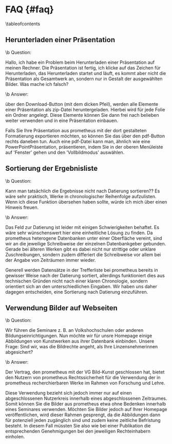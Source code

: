 
FAQ    {#faq}
===

\tableofcontents

Herunterladen einer Präsentation
--------------------------------

  \b Question:

  Hallo, ich habe ein Problem beim Herunterladen einer Präsentation auf meinen
  Rechner.
  Die Präsentation ist fertig, ich klicke auf das Zeichen für Herunterladen, das
  Herunterladen startet und läuft, es kommt aber nicht die Präsentation als
  Gesamtwerk an, sondern nur in Gestalt der ausgewählten Bilder.
  Was mache ich falsch?

  \b Answer: 

  über den Download-Button (mit dem dicken Pfeil), werden alle Elemente einer
  Präsentation als zip-Datei heruntergeladen. Hierbei wird für jede Folie ein
  Ordner angelegt. Diese Elemente können Sie dann frei nach belieben weiter
  verwenden und in eine Präsentation einbauen. 

  Falls Sie Ihre Präsentation aus prometheus mit der dort gestalteten Formatierung
  exportieren möchten, so können Sie das über den pdf-Button rechts daneben tun.
  Auch eine pdf-Datei kann man, ähnlich wie eine PowerPointPräsentation,
  präsentieren, indem Sie in der oberen Menüleiste auf 'Fenster' gehen und den
  'Vollbildmodus' auswählen. 

Sortierung der Ergebnisliste
----------------------------

  \b Question:
  
  Kann man tatsächlich die Ergebnisse nicht nach Datierung sortieren?? Es
  wäre sehr praktisch, Werke in chronologischer Reihenfolge aufzulisten.
  Wenn ich diese Funktion übersehen haben sollte, würde ich mich über
  einen Hinweis freuen.

  \b Answer:

  Das Feld zur Datierung ist leider mit einigen Schwierigkeiten behaftet. Es
  wäre sehr wünschenswert hier eine einheitliche Lösung zu finden. Da
  prometheus heterogene Datenbanken unter einer Oberfläche vereint, sind wir
  an die jeweilige Schreibweise der einzelnen Datenbankgeber gebunden. Gerade
  bei älteren Werken gibt es dabei nicht nur strittige oder unklare
  Zuschreibungen, sondern zudem differiert die Schreibweise vor allem bei der
  Angabe von Zeiträumen immer wieder. 

  Generell werden Datensätze in der Trefferliste bei prometheus bereits in
  gewisser Weise nach der Datierung sortiert, allerdings funktioniert dies aus
  technischen Gründen nicht nach einer klaren Chronologie, sondern orientiert
  sich an den unterschiedlichen Eingaben. Wir haben uns daher dagegen
  entscheiden, eine Sortierung nach Datierung einzuführen.

Verwendung Bilder auf Webseiten
-------------------------------

  \b Question:

  Wir führen die Seminare z. B. an Volkshochschulen oder anderen
  Bildungseinrichtigungen. Nun möchte wir für unsre Homepage einige
  Abbildungen von Kunstwerken aus ihrer Datenbank einbinden. Unsere Frage:
  Sind wir, was die Bildrechte angeht, als Ihre Linzensnehmerinnen
  abgesichert? 

  \b Answer:

  Der Vertrag, den prometheus mit der VG Bild-Kunst geschlossen hat, bietet den
  Nutzern von prometheus Rechtssicherheit für die Verwendung der in prometheus
  recherchierbaren Werke im Rahmen von Forschung und Lehre. 

  Diese Verwendung bezieht sich jedoch immer nur auf einen abgeschlossenen
  Nutzerkreis innerhalb eines abgeschlossenen Zeitraumes. Somit können Sie die
  Bilder aus prometheus etwa ohne Bedenken innerhalb eines Seminares verwenden. Möchten Sie Bilder jedoch auf Ihrer Homepage veröffentlichen, wird dieser Rahmen gesprengt, da die Abbildungen dann für potenziell jeden zugänglich sind und zudem keine zeitliche Befristung besteht. In diesem Fall müssten Sie also wie bei einer Publikation die entsprechenden Genehmigungen bei den jeweiligen Rechteinhabern einholen.